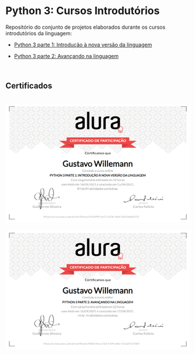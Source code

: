 # Python 3: Cursos Introdutórios

Repositório do conjunto de projetos elaborados durante os cursos introdutórios da linguagem:

- [Python 3 parte 1: Introdução à nova versão da linguagem](https://cursos.alura.com.br/course/python-3-introducao-a-nova-versao-da-linguagem)

- [Python 3 parte 2: Avançando na linguagem](https://cursos.alura.com.br/course/python-3-avancando-na-linguagem)

<br />

## Certificados

<br />

<a href="https://cursos.alura.com.br/certificate/gustavo-willemann/python-3-introducao-a-nova-versao-da-linguagem">
  <img src=".github/certificado_parte_1.png" alt="Certificado Python 3 Parte 1: Introdução à nova versão da linguagem" />
</a>

<br />
<br />

<a href="https://cursos.alura.com.br/certificate/gustavo-willemann/python-3-avancando-na-linguagem">
  <img src=".github/certificado_parte_2.png" alt="Certificado Python 3 Parte 2: Avançando na linguagme" />
</a>